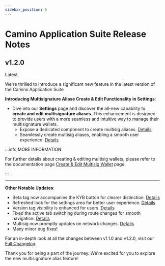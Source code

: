 ```yaml
---
sidebar_position: 5
---
```


# Camino Application Suite Release Notes

## v1.2.0

<p><span class="alert alert--success pill">Latest</span></p>

We're thrilled to introduce a significant new feature in the latest version of the Camino Application Suite

**Introducing Multisignature Aliase Create & Edit Functionality in Settings**:

- Dive into our **Settings** page and discover the all-new capability to **create and edit multisignature aliases**. This enhancement is designed to provide users with a more seamless and intuitive way to manage their multisignature wallets.
  - Expose a dedicated component to create multisig aliases. [Details](https://github.com/chain4travel/camino-suite/pull/146)
  - Seamlessly create multisig aliases, enabling a smooth user experience. [Details](https://github.com/chain4travel/camino-suite/pull/149)

:::info MORE INFORMATION

For further details about creating & editing multisig wallets, please refer to the documentation page [Create & Edit Multisig Wallet](/guides/multisig-wallets/create-multisig/) page.

:::

---

**Other Notable Updates**:

- Beta tag now accompanies the KYB button for clearer distinction. [Details](https://github.com/chain4travel/camino-suite/pull/139)
- Refreshed look for the settings area for better user experience. [Details](https://github.com/chain4travel/camino-suite/pull/141)
- Version tag visibility is enhanced for users. [Details](https://github.com/chain4travel/camino-suite/pull/142)
- Fixed the active tab switching during route changes for smooth navigation. [Details](https://github.com/chain4travel/camino-suite/pull/148)
- Multisig now promptly updates on network changes. [Details](https://github.com/chain4travel/camino-suite/pull/147)
- Many minor bug fixes!

For an in-depth look at all the changes between v1.1.0 and v1.2.0, visit our [Full Changelog](https://github.com/chain4travel/camino-suite/compare/v1.1.0...v1.2.0).

Thank you for being a part of the journey. We're excited for you to explore the new multisignature alias feature!
